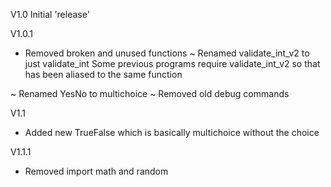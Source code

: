 V1.0
Initial 'release'

V1.0.1
- Removed broken and unused functions
~ Renamed validate_int_v2 to just validate_int
    Some previous programs require validate_int_v2 so that has been aliased to the same function

~ Renamed YesNo to multichoice
~ Removed old debug commands

V1.1
+ Added new TrueFalse which is basically multichoice without the choice

V1.1.1
- Removed import math and random